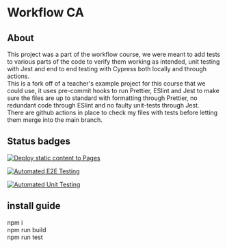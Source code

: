 # Workflow CA

## About
This project was a part of the workflow course, we were meant to add tests to various parts of the code to verify them working as intended, unit testing with Jest and end to end testing with Cypress both locally and through actions. </br>
This is a fork off of a teacher's example project for this course that we could use, it uses pre-commit hooks to run Prettier, ESlint and Jest to make sure the files are up to standard with formatting through Prettier, no redundant code through ESlint and no faulty unit-tests through Jest. <br/>
There are github actions in place to check my files with tests before letting them merge into the main branch.

## Status badges

[![Deploy static content to Pages](https://github.com/MartinP3/social-media-client/actions/workflows/pages.yml/badge.svg)](https://github.com/MartinP3/social-media-client/actions/workflows/pages.yml)

[![Automated E2E Testing](https://github.com/MartinP3/social-media-client/actions/workflows/e2e-test.yml/badge.svg)](https://github.com/MartinP3/social-media-client/actions/workflows/e2e-test.yml)

[![Automated Unit Testing](https://github.com/MartinP3/social-media-client/actions/workflows/unit-test.yml/badge.svg)](https://github.com/MartinP3/social-media-client/actions/workflows/unit-test.yml)

## install guide
npm i </br>
npm run build </br>
npm run test
